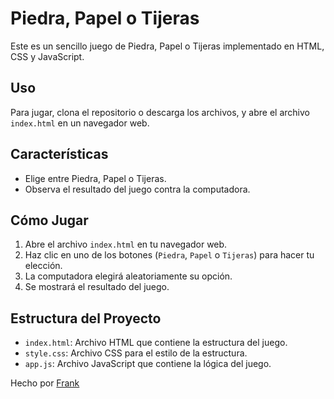 # Piedra, Papel o Tijeras

Este es un sencillo juego de Piedra, Papel o Tijeras implementado en HTML, CSS y JavaScript.

## Uso

Para jugar, clona el repositorio o descarga los archivos, y abre el archivo `index.html` en un navegador web.

## Características

- Elige entre Piedra, Papel o Tijeras.
- Observa el resultado del juego contra la computadora.

## Cómo Jugar

1. Abre el archivo `index.html` en tu navegador web.
2. Haz clic en uno de los botones (`Piedra`, `Papel` o `Tijeras`) para hacer tu elección.
3. La computadora elegirá aleatoriamente su opción.
4. Se mostrará el resultado del juego.

## Estructura del Proyecto

- `index.html`: Archivo HTML que contiene la estructura del juego.
- `style.css`: Archivo CSS para el estilo de la estructura.
- `app.js`: Archivo JavaScript que contiene la lógica del juego.

Hecho por [Frank](https://github.com/FrankSkep)
